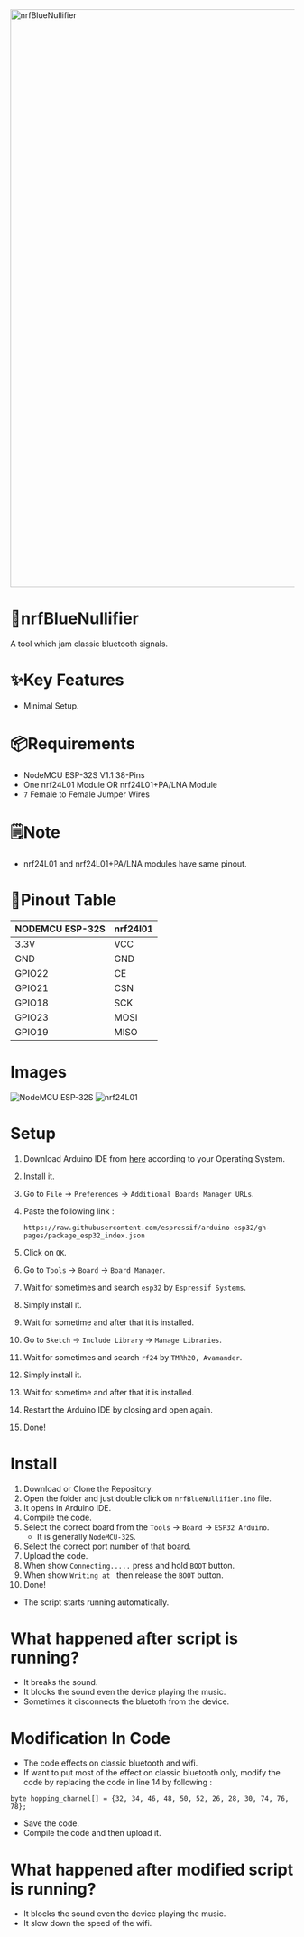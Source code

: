 <img width="1024" height="1024" alt="nrfBlueNullifier" src="https://github.com/user-attachments/assets/5fa6548b-a4e1-41a5-904e-4f024bfe2050" />

# 🛜nrfBlueNullifier
A tool which jam classic bluetooth signals.

# ✨Key Features
- Minimal Setup.

# 📦Requirements
- NodeMCU ESP-32S V1.1 38-Pins
- One nrf24L01 Module OR nrf24L01+PA/LNA Module
- `7` Female to Female Jumper Wires

# 🗒️Note
- nrf24L01 and nrf24L01+PA/LNA modules have same pinout.

# 🔌Pinout Table
| NODEMCU ESP-32S | nrf24l01 |
|-----------------|----------|
| 3.3V            | VCC      |
| GND             | GND      |
| GPIO22          | CE       |
| GPIO21          | CSN      |
| GPIO18          | SCK      |
| GPIO23          | MOSI     |
| GPIO19          | MISO     |

# Images
![NodeMCU ESP-32S](https://github.com/user-attachments/assets/b790a39f-dae6-4087-a740-148f6b272aa4)
![nrf24L01](https://github.com/user-attachments/assets/706db436-8ce3-431d-8b0e-51e8936e28ff)

# Setup
1. Download Arduino IDE from [here](https://www.arduino.cc/en/software) according to your Operating System.
2. Install it.
3. Go to `File` → `Preferences` → `Additional Boards Manager URLs`.
4. Paste the following link :
   
   ```
   https://raw.githubusercontent.com/espressif/arduino-esp32/gh-pages/package_esp32_index.json
   ```
5. Click on `OK`.
6. Go to `Tools` → `Board` → `Board Manager`.
7. Wait for sometimes and search `esp32` by `Espressif Systems`.
8. Simply install it.
9. Wait for sometime and after that it is installed.
10. Go to `Sketch` → `Include Library` → `Manage Libraries`.
11. Wait for sometimes and search `rf24` by `TMRh20, Avamander`.
12. Simply install it.
13. Wait for sometime and after that it is installed.
14. Restart the Arduino IDE by closing and open again.
15. Done!

# Install
1. Download or Clone the Repository.
2. Open the folder and just double click on `nrfBlueNullifier.ino` file.
3. It opens in Arduino IDE.
4. Compile the code.
5. Select the correct board from the `Tools` → `Board` → `ESP32 Arduino`.
   - It is generally `NodeMCU-32S`.
6. Select the correct port number of that board.
7. Upload the code.
8. When show `Connecting.....` press and hold `BOOT` button.
9. When show `Writing at ` then release the `BOOT` button.
10. Done!
   - The script starts running automatically.

# What happened after script is running?
- It breaks the sound.
- It blocks the sound even the device playing the music.
- Sometimes it disconnects the bluetoth from the device.

# Modification In Code
- The code effects on classic bluetooth and wifi.
- If want to put most of the effect on classic bluetooth only, modify the code by replacing the code in line 14 by following :
```
byte hopping_channel[] = {32, 34, 46, 48, 50, 52, 26, 28, 30, 74, 76, 78};
```
- Save the code.
- Compile the code and then upload it.

# What happened after modified script is running?
- It blocks the sound even the device playing the music.
- It slow down the speed of the wifi.
